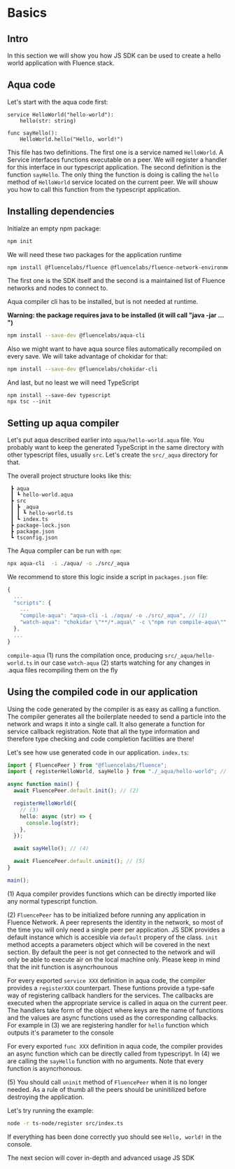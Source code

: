 # Basics

## Intro

In this section we will show you how JS SDK can be used to create a hello world application with Fluence stack.

## Aqua code

Let's start with the aqua code first:

```text
service HelloWorld("hello-world"):
    hello(str: string)

func sayHello():
    HelloWorld.hello("Hello, world!")
```

This file has two definitions. The first one is a service named `HelloWorld`. A Service interfaces functions executable on a peer. We will register a handler for this interface in our typescript application. The second definition is the function `sayHello`. The only thing the function is doing is calling the `hello` method of `HelloWorld` service located on the current peer. We will shouw you how to call this function from the typescript application.

## Installing dependencies

Initialze an empty npm package:

```bash
npm init
```

We will need these two packages for the application runtime

```bash
npm install @fluencelabs/fluence @fluencelabs/fluence-network-environment
```

The first one is the SDK itself and the second is a maintained list of Fluence networks and nodes to connect to.

Aqua compiler cli has to be installed, but is not needed at runtime.

**Warning: the package requires java to be installed \(it will call "java -jar ... "\)**

```bash
npm install --save-dev @fluencelabs/aqua-cli
```

Also we might want to have aqua source files automatically recompiled on every save. We will take advantage of chokidar for that:

```bash
npm install --save-dev @fluencelabs/chokidar-cli
```

And last, but no least we will need TypeScript

```text
npm install --save-dev typescript
npx tsc --init
```

## Setting up aqua compiler

Let's put aqua described earlier into `aqua/hello-world.aqua` file. You probably want to keep the generated TypeScript in the same directory with other typescript files, usually `src`. Let's create the `src/_aqua` directory for that.

The overall project structure looks like this:

```text
 ┣ aqua
 ┃ ┗ hello-world.aqua
 ┣ src
 ┃ ┣ _aqua
 ┃ ┃ ┗ hello-world.ts
 ┃ ┗ index.ts
 ┣ package-lock.json
 ┣ package.json
 ┗ tsconfig.json
```

The Aqua compiler can be run with `npm`:

```bash
npx aqua-cli  -i ./aqua/ -o ./src/_aqua
```

We recommend to store this logic inside a script in `packages.json` file:

```javascript
{
  ...
  "scripts": {
    ...
    "compile-aqua": "aqua-cli -i ./aqua/ -o ./src/_aqua", // (1)
    "watch-aqua": "chokidar \"**/*.aqua\" -c \"npm run compile-aqua\"" // (2)
  },
  ...
}
```

`compile-aqua` \(1\) runs the compilation once, producing `src/_aqua/hello-world.ts` in our case `watch-aqua` \(2\) starts watching for any changes in .aqua files recompiling them on the fly

## Using the compiled code in our application

Using the code generated by the compiler is as easy as calling a function. The compiler generates all the boilerplate needed to send a particle into the network and wraps it into a single call. It also generate a function for service callback registration. Note that all the type information and therefore type checking and code completion facilities are there!

Let's see how use generated code in our application. `index.ts`:

```typescript
import { FluencePeer } from "@fluencelabs/fluence";
import { registerHelloWorld, sayHello } from "./_aqua/hello-world"; // (1)

async function main() {
  await FluencePeer.default.init(); // (2)

  registerHelloWorld({
    // (3)
    hello: async (str) => {
      console.log(str);
    },
  });

  await sayHello(); // (4)

  await FluencePeer.default.uninit(); // (5)
}

main();
```

\(1\) Aqua compiler provides functions which can be directly imported like any normal typescript function.

\(2\) `FluencePeer` has to be initialized before running any application in Fluence Network. A peer represents the identity in the network, so most of the time you will only need a single peer per application. JS SDK provides a default instance which is accesible via `default` propery of the class. `init` method accepts a parameters object which will be covered in the next section. By default the peer is not get connected to the network and will only be able to execute air on the local machine only. Please keep in mind that the init function is asyncrhounous

For every exported `service XXX` definition in aqua code, the compiler provides a `registerXXX` counterpart. These funtions provide a type-safe way of registering callback handlers for the services. The callbacks are executed when the appropriate service is called in aqua on the current peer. The handlers take form of the object where keys are the name of functions and the values are async functions used as the corresponding callbacks. For example in \(3\) we are registering handler for `hello` function which outputs it's parameter to the console

For every exported `func XXX` definition in aqua code, the compiler provides an async function which can be directly called from typescripyt. In \(4\) we are calling the `sayHello` function with no arguments. Note that every function is asyncrhonous.

\(5\) You should call `uninit` method of `FluencePeer` when it is no longer needed. As a rule of thumb all the peers should be uninitilized before destroying the application.

Let's try running the example:

```bash
node -r ts-node/register src/index.ts
```

If everything has been done correctly yuo should see `Hello, world!` in the console.

The next secion will cover in-depth and advanced usage JS SDK

